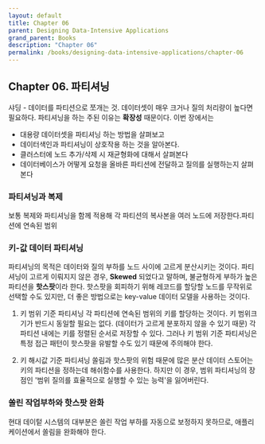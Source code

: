 ```yaml
---
layout: default
title: Chapter 06
parent: Designing Data-Intensive Applications
grand_parent: Books
description: "Chapter 06"
permalink: /books/designing-data-intensive-applications/chapter-06
---
```


## Chapter 06. 파티셔닝
샤딩 - 데이터를 파티션으로 쪼개는 것. 데이터셋이 매우 크거나 질의 처리량이 높다면 필요하다.
파티셔닝을 하는 주된 이유는 **확장성** 때문이다. 
이번 장에서는 
- 대용량 데이터셋을 파티셔닝 하는 방법을 살펴보고
- 데이터색인과 파티셔닝이 상호작용 하는 것을 알아본다.
- 클러스터에 노드 추가/삭제 시 재균형화에 대해서 살펴본다
- 데이터베이스가 어떻게 요청을 올바른 파티션에 전달하고 질의를 실행하는지 살펴본다

### 파티셔닝과 복제
보통 복제와 파티셔닝을 함께 적용해 각 파티션의 복사본을 여러 노드에 저장한다.파티션에 연속된 범위

### 키-값 데이터 파티셔닝
파티셔닝의 목적은 데이터와 질의 부하를 노드 사이에 고르게 분산시키는 것이다.
파티셔닝이 고르게 이뤄지지 않은 경우, **Skewed** 되었다고 말하며, 불균형하게 부하가 높은 파티션을 **핫스팟**이라 한다.
핫스팟을 회피하기 위해 레코드를 할당할 노드를 무작위로 선택할 수도 있지만, 더 좋은 방법으로는 key-value 데이터 모델을 사용하는 것이다. 

1. 키 범위 기준 파티셔닝
각 파티션에 연속된 범위의 키를 할당하는 것이다. 키 범위크기가 반드시 동일할 필요는 없다. (데이터가 고르게 분포하지 않을 수 있기 때문)
각 파티션 내에는 키를 정렬된 순서로 저장할 수 있다. 그러나 키 범위 기준 파티셔닝은 특정 접근 패턴이 핫스팟을 유발할 수도 있기 때문에 주의해야 한다. 

1. 키 해시값 기준 파티셔닝
쏠림과 핫스팟의 위험 때문에 많은 분산 데이터 스토어는 키의 파티션을 정하는데 해쉬함수를 사용한다. 
하지만 이 경우, 범위 파티셔닝의 장점인 '범위 질의를 효율적으로 실행할 수 있는 능력'을 잃어버린다. 

### 쏠린 작업부하와 핫스팟 완화
현대 데이텉 시스템의 대부분은 쏠린 작업 부하를 자동으로 보정하지 못하므로, 애플리케이션에서 쏠림을 완화해야 한다. 

